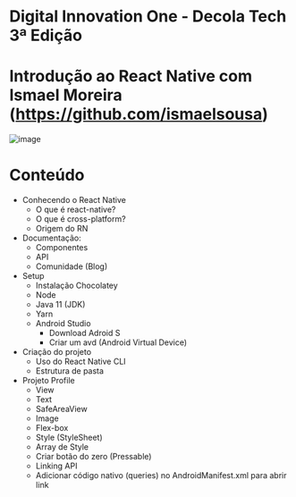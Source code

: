 # Digital Innovation One - Decola Tech 3ª Edição
# Introdução ao React Native com Ismael Moreira (https://github.com/ismaelsousa)
![image](https://user-images.githubusercontent.com/87333149/170793297-9043addd-7bac-43fa-9475-57e744d15268.png)

# Conteúdo
- Conhecendo o React Native
    - O que é react-native?
    - O que é cross-platform?
    - Origem do RN
- Documentação:
    - Componentes
    - API
    - Comunidade (Blog)
- Setup
    - Instalação Chocolatey
    - Node
    - Java 11 (JDK)
    - Yarn
    - Android Studio
      - Download Adroid S
      - Criar um avd (Android Virtual Device)
- Criação do projeto
    - Uso do React Native CLI
    - Estrutura de pasta
- Projeto Profile
    - View
    - Text
    - SafeAreaView
    - Image
    - Flex-box
    - Style (StyleSheet)
    - Array de Style
    - Criar botão do zero (Pressable)
    - Linking API
    - Adicionar código nativo (queries) no AndroidManifest.xml para abrir link
